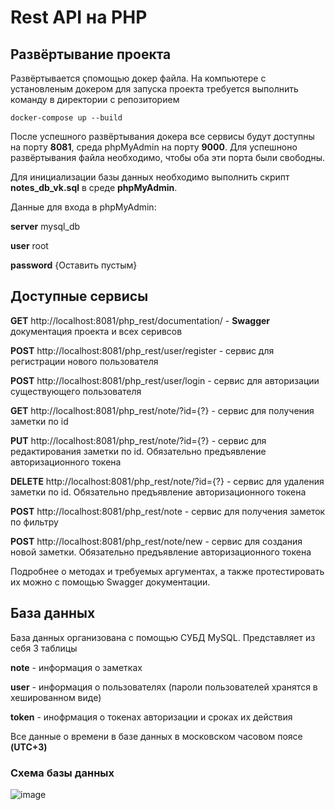 # Rest API на PHP
## Развёртывание проекта 
Развёртывается çпомощью докер файла. На компьютере с установленым докером для запуска проекта требуется выполнить команду в директории с репозиторием
```shell
docker-compose up --build
```
После успешного развёртывания докера все сервисы будут доступны на порту **8081**, среда phpMyAdmin на порту **9000**.
Для успешноно развёртывания файла необходимо, чтобы оба эти порта были свободны.

Для инициализации базы данных необходимо выполнить скрипт **notes_db_vk.sql** в среде **phpMyAdmin**.

Данные для входа в phpMyAdmin:

**server** mysql_db

**user** root

**password** {Оставить пустым}

## Доступные сервисы 
**GET** http://localhost:8081/php_rest/documentation/ - **Swagger** документация проекта и всех серивсов 

**POST** http://localhost:8081/php_rest/user/register - сервис для регистрации нового пользователя

**POST** http://localhost:8081/php_rest/user/login - сервис для авторизации существующего пользователя

**GET** http://localhost:8081/php_rest/note/?id={?} - сервис для получения заметки по id

**PUT** http://localhost:8081/php_rest/note/?id={?} - сервис для редактирования заметки по id. Обязательно предъявление авторизационного токена

**DELETE** http://localhost:8081/php_rest/note/?id={?} - сервис для удаления заметки по id. Обязательно предъявление авторизационного токена

**POST** http://localhost:8081/php_rest/note - сервис для получения заметок по фильтру

**POST** http://localhost:8081/php_rest/note/new - сервис для создания новой заметки. Обязательно предъявление авторизационного токена

Подробнее о методах и требуемых аргументах, а также протестировать их можно с помощью Swagger документации.
## База данных 
База данных организована с помощью СУБД MySQL. Представляет из себя 3 таблицы

**note** - информация о заметках

**user** - информация о пользователях (пароли пользователей хранятся в хешированном виде)

**token** - инофрмация о токенах авторизации и сроках их действия

Все данные о времени в базе данных в московском часовом поясе **(UTC+3)**
### Схема базы данных
![image](https://github.com/Gosyaa/php_rest_Docker/assets/90693716/507ea4ad-4b79-4ab4-8501-83201e730a35)
